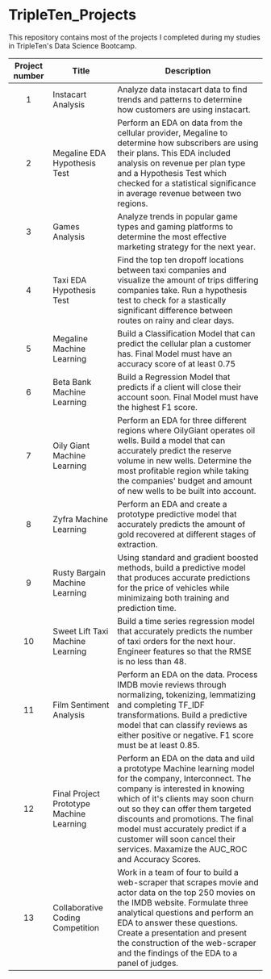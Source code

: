 # TripleTen_Projects
This repository contains most of the projects I completed during my studies in TripleTen's Data Science Bootcamp.


| Project number | Title | Description |
| :-----------: | ----------- |----------- |
| 1 | Instacart Analysis | Analyze data instacart data to find trends and patterns to determine how customers are using instacart. |
| 2 | Megaline EDA Hypothesis Test | Perform an EDA on data from the cellular provider, Megaline to determine how subscribers are using their plans. This EDA included analysis on revenue per plan type and a Hypothesis Test which checked for a statistical significance in average revenue between two regions.  |
| 3 | Games Analysis | Analyze trends in popular game types and gaming platforms to determine the most effective marketing strategy for the next year. |
| 4 | Taxi EDA Hypothesis Test| Find the top ten dropoff locations between taxi companies and visualize the amount of trips differing companies take. Run a hypothesis test to check for a stastically significant difference between routes on rainy and clear days.|
| 5 | Megaline Machine Learning | Build a Classification Model that can predict the cellular plan a customer has. Final Model must have an accuracy score of at least 0.75 |
| 6 | Beta Bank Machine Learning | Build a Regression Model that predicts if a client will close their account soon. Final Model must have the highest F1 score. |
| 7 | Oily Giant Machine Learning | Perform an EDA for three different regions where OilyGiant operates oil wells. Build a model that can accurately predict the reserve volume in new wells. Determine the most profitable region while taking the companies' budget and amount of new wells to be built into account.|
| 8 | Zyfra Machine Learning | Perform an EDA and create a prototype predictive model that accurately predicts the amount of gold recovered at different stages of extraction. |
| 9 | Rusty Bargain Machine Learning | Using standard and gradient boosted methods, build a predictive model that produces accurate predictions for the price of vehicles while minimizaing both training and prediction time. |
| 10 | Sweet Lift Taxi Machine Learning | Build a time series regression model that accurately predicts the number of taxi orders for the next hour. Engineer features so that the RMSE is no less than 48. |
| 11 | Film Sentiment Analysis | Perform an EDA on the data.  Process IMDB movie reviews through normalizing, tokenizing, lemmatizing and completing TF_IDF transformations. Build a predictive model that can classify reviews as either positive or negative. F1 score must be at least 0.85. |
| 12 | Final Project Prototype Machine Learning |  Perform an EDA on the data and uild a prototype Machine learning model for the company, Interconnect. The company is interested in knowing which of it's clients may soon churn out so they can offer them targeted discounts and promotions. The final model must accurately predict if a customer will soon cancel their services. Maxamize the AUC_ROC and Accuracy Scores.|
| 13 | Collaborative Coding Competition | Work in a team of four to build a web-scraper that scrapes movie and actor data on the top 250 movies on the IMDB website. Formulate three analytical questions and perform an EDA to answer these questions. Create a presentation and present the construction of the web-scraper and the findings of the EDA to a panel of judges. |
